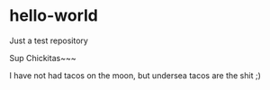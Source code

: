 # hello-world
Just a test repository

Sup Chickitas~~~

I have not had tacos on the moon, but undersea tacos are the shit ;)

